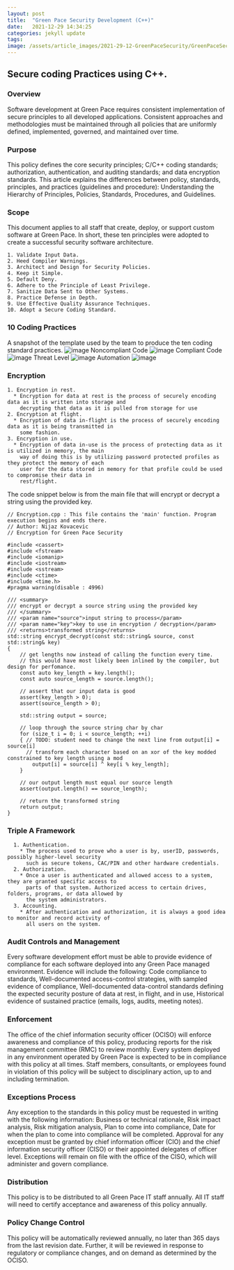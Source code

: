 ```yaml
---
layout: post
title:  "Green Pace Security Development (C++)"
date:   2021-12-29 14:34:25
categories: jekyll update
tags: 
image: /assets/article_images/2021-29-12-GreenPaceSecurity/GreenPaceSecurity.jpg
---
```


## Secure coding Practices using C++.

### Overview
Software development at Green Pace requires consistent implementation of secure principles to all developed
applications. Consistent approaches and methodologies must be maintained through all policies that are
uniformly defined, implemented, governed, and maintained over time.

### Purpose
This policy defines the core security principles; C/C++ coding standards; authorization, authentication, and
auditing standards; and data encryption standards. This article explains the differences between policy,
standards, principles, and practices (guidelines and procedure): Understanding the Hierarchy of Principles,
Policies, Standards, Procedures, and Guidelines.

### Scope
This document applies to all staff that create, deploy, or support custom software at Green Pace. In short, these ten principles were adopted to create a successful security software architecture.

    1. Validate Input Data.
    2. Heed Compiler Warnings.
    3. Architect and Design for Security Policies.
    4. Keep it Simple.
    5. Default Deny.
    6. Adhere to the Principle of Least Privilege.
    7. Sanitize Data Sent to Other Systems.
    8. Practice Defense in Depth.
    9. Use Effective Quality Assurance Techniques.
    10. Adopt a Secure Coding Standard.

### 10 Coding Practices
A snapshot of the template used by the team to produce the ten coding standard practices.
![image](https://user-images.githubusercontent.com/75659218/211977464-a0ec8540-3b77-437a-b020-b2c629222068.png)
Noncompliant Code
![image](https://user-images.githubusercontent.com/75659218/211977503-1a77d223-9b90-4bc2-909b-febd3c8344b5.png)
Compliant Code
![image](https://user-images.githubusercontent.com/75659218/211977554-ed6d203c-3261-46dd-9804-19458f01f4eb.png)
Threat Level
![image](https://user-images.githubusercontent.com/75659218/211977586-65d2d0b6-c512-4df8-9b40-b33c6ec00f10.png)
Automation
![image](https://user-images.githubusercontent.com/75659218/211977607-27b686d7-9db2-418b-8473-580927554f12.png)


### Encryption   

    1. Encryption in rest.
      * Encryption for data at rest is the process of securely encoding data as it is written into storage and
        decrypting that data as it is pulled from storage for use
    2. Encryption at flight.
      * Encryption of data in-flight is the process of securely encoding data as it is being transmitted in
        some fashion.
    3. Encryption in use.
      * Encryption of data in-use is the process of protecting data as it is utilized in memory, the main
        way of doing this is by utilizing password protected profiles as they protect the memory of each
        user for the data stored in memory for that profile could be used to compromise their data in
        rest/flight.

The code snippet below is from the main file that will encrypt or decrypt a string using the provided key.
    
    // Encryption.cpp : This file contains the 'main' function. Program execution begins and ends there.
    // Author: Nijaz Kovacevic
    // Encryption for Green Pace Security

    #include <cassert>
    #include <fstream>
    #include <iomanip>
    #include <iostream>
    #include <sstream>
    #include <ctime>
    #include <time.h>
    #pragma warning(disable : 4996)

    /// <summary>
    /// encrypt or decrypt a source string using the provided key
    /// </summary>
    /// <param name="source">input string to process</param>
    /// <param name="key">key to use in encryption / decryption</param>
    /// <returns>transformed string</returns>
    std::string encrypt_decrypt(const std::string& source, const std::string& key)
    {
        // get lengths now instead of calling the function every time.
        // this would have most likely been inlined by the compiler, but design for perfomance.
        const auto key_length = key.length();
        const auto source_length = source.length();

        // assert that our input data is good
        assert(key_length > 0);
        assert(source_length > 0);

        std::string output = source;

        // loop through the source string char by char
        for (size_t i = 0; i < source_length; ++i)
        { // TODO: student need to change the next line from output[i] = source[i]
          // transform each character based on an xor of the key modded constrained to key length using a mod
            output[i] = source[i] ^ key[i % key_length];
        }

        // our output length must equal our source length
        assert(output.length() == source_length);

        // return the transformed string
        return output;
    }

### Triple A Framework

      1. Authentication.
        * The process used to prove who a user is by, userID, passwords, possibly higher-level security
          such as secure tokens, CAC/PIN and other hardware credentials.
      2. Authorization.
        * Once a user is authenticated and allowed access to a system, they are granted specific access to
          parts of that system. Authorized access to certain drives, folders, programs, or data allowed by
          the system administrators.
      3. Accounting.
        * After authentication and authorization, it is always a good idea to monitor and record activity of
          all users on the system.

### Audit Controls and Management
Every software development effort must be able to provide evidence of compliance for each software deployed
into any Green Pace managed environment.
Evidence will include the following: Code compliance to standards, Well-documented access-control strategies, with sampled evidence of compliance, Well-documented data-control standards defining the expected security posture of data at rest, in flight, and in use, Historical evidence of sustained practice (emails, logs, audits, meeting notes).

### Enforcement 
The office of the chief information security officer (OCISO) will enforce awareness and compliance of this
policy, producing reports for the risk management committee (RMC) to review monthly. Every system
deployed in any environment operated by Green Pace is expected to be in compliance with this policy at all
times. Staff members, consultants, or employees found in violation of this policy will be subject to disciplinary action,
up to and including termination.

### Exceptions Process
Any exception to the standards in this policy must be requested in writing with the following information: Business or technical rationale, Risk impact analysis, Risk mitigation analysis, Plan to come into compliance, Date for when the plan to come into compliance will be completed. Approval for any exception must be granted by chief information officer (CIO) and the chief information security officer (CISO) or their appointed delegates of officer level. Exceptions will remain on file with the office of the CISO, which will administer and govern compliance.

### Distribution
This policy is to be distributed to all Green Pace IT staff annually. All IT staff will need to certify acceptance
and awareness of this policy annually.

### Policy Change Control
This policy will be automatically reviewed annually, no later than 365 days from the last revision date. Further,
it will be reviewed in response to regulatory or compliance changes, and on demand as determined by the
OCISO.
